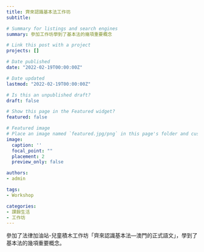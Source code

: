 ```yaml
---
title: 齊來認識基本法工作坊
subtitle: 

# Summary for listings and search engines
summary: 參加工作坊學到了基本法的幾項重要概念

# Link this post with a project
projects: []

# Date published
date: "2022-02-19T00:00:00Z"

# Date updated
lastmod: "2022-02-19T00:00:00Z"

# Is this an unpublished draft?
draft: false

# Show this page in the Featured widget?
featured: false

# Featured image
# Place an image named `featured.jpg/png` in this page's folder and customize its options here.
image:
  caption: ''
  focal_point: ""
  placement: 2
  preview_only: false

authors:
- admin

tags:
- Workshop

categories:
- 課餘生活
- 工作坊
---
```


參加了法律加油站-兒童積木工作坊「齊來認識基本法—澳門的正式語文」，學到了基本法的幾項重要概念。
